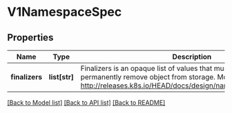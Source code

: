 # V1NamespaceSpec

## Properties
Name | Type | Description | Notes
------------ | ------------- | ------------- | -------------
**finalizers** | **list[str]** | Finalizers is an opaque list of values that must be empty to permanently remove object from storage. More info: http://releases.k8s.io/HEAD/docs/design/namespaces.md#finalizers | [optional] 

[[Back to Model list]](../README.md#documentation-for-models) [[Back to API list]](../README.md#documentation-for-api-endpoints) [[Back to README]](../README.md)


